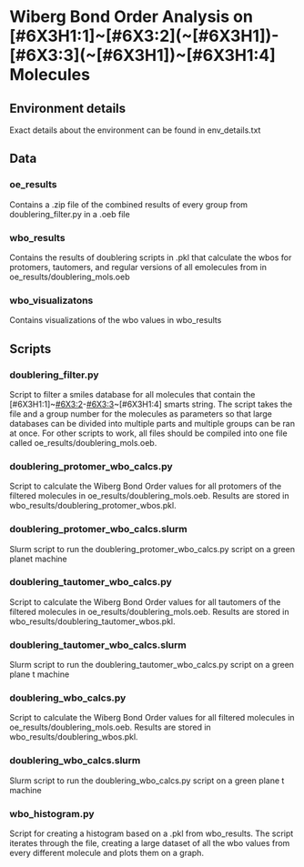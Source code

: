 # Wiberg Bond Order Analysis on \[\#6X3H1:1]\~\[\#6X3:2\]\(\~\[\#6X3H1\]\)\-\[\#6X3:3\]\(\~\[\#6X3H1\]\)\~\[\#6X3H1:4\] Molecules

## Environment details

Exact details about the environment can be found in env_details.txt

## Data

### oe_results

Contains a .zip file of the combined results of every group from doublering_filter.py in a .oeb file

### wbo_results

Contains the results of doublering scripts in .pkl that calculate the wbos for protomers, tautomers, and regular versions of all emolecules from in oe_results/doublering_mols.oeb

### wbo_visualizatons 

Contains visualizations of the wbo values in wbo_results

## Scripts

### doublering_filter.py

Script to filter a smiles database for all molecules that contain the [#6X3H1:1]\~[#6X3:2](~[#6X3H1])-[#6X3:3](~[#6X3H1])\~[#6X3H1:4] smarts string. The script takes the file and a group number for the molecules as parameters so that large databases can be divided into multiple parts and multiple groups can be ran at once. For other scripts to work, all files should be compiled into one file called oe_results/doublering_mols.oeb.

### doublering_protomer_wbo_calcs.py

Script to calculate the Wiberg Bond Order values for all protomers of the filtered molecules in oe_results/doublering_mols.oeb. Results are stored in wbo_results/doublering_protomer_wbos.pkl.

### doublering_protomer_wbo_calcs.slurm

Slurm script to run the doublering_protomer_wbo_calcs.py script on a green planet machine

### doublering_tautomer_wbo_calcs.py

Script to calculate the Wiberg Bond Order values for all tautomers of the filtered molecules in oe_results/doublering_mols.oeb. Results are stored in wbo_results/doublering_tautomer_wbos.pkl.

### doublering_tautomer_wbo_calcs.slurm

Slurm script to run the doublering_tautomer_wbo_calcs.py script on a green plane
t machine

### doublering_wbo_calcs.py

Script to calculate the Wiberg Bond Order values for all filtered molecules in oe_results/doublering_mols.oeb. Results are stored in wbo_results/doublering_wbos.pkl.

### doublering_wbo_calcs.slurm

Slurm script to run the doublering_wbo_calcs.py script on a green plane
t machine

### wbo_histogram.py

Script for creating a histogram based on a .pkl from wbo_results. The script iterates through the file, creating a large dataset of all the wbo values from every different molecule and plots them on a graph.

